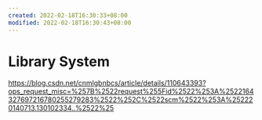 ```yaml
---
created: 2022-02-18T16:30:33+08:00
modified: 2022-02-18T16:30:43+08:00
---
```


# Library System

https://blog.csdn.net/cnmlgbnbcs/article/details/110643393?ops_request_misc=%257B%2522request%255Fid%2522%253A%2522164327697216780255279283%2522%252C%2522scm%2522%253A%252220140713.130102334..%2522%25
